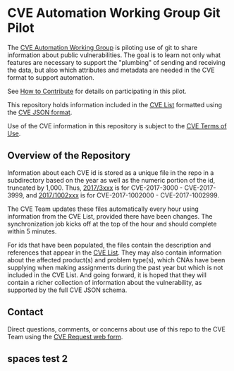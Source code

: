# CVE Automation Working Group Git Pilot

The [CVE Automation Working
Group](https://github.com/CVEProject/automation-working-group) is
piloting use of git to share information about public vulnerabilities. 
The goal is to learn not only what features are necessary to support
the "plumbing" of sending and receiving the data, but also which
attributes and metadata are needed in the CVE format to support
automation. 

See [How to Contribute](https://github.com/CVEProject/cvelist/blob/master/CONTRIBUTING.md)
for details on participating in this pilot.

This repository holds information included in the [CVE
List](https://cve.mitre.org/cve/) formatted using the [CVE JSON
format](https://github.com/CVEProject/automation-working-group/tree/master/cve_json_schema). 

Use of the CVE information in this repository is subject to the [CVE
Terms of Use](https://cve.mitre.org/about/termsofuse.html). 


## Overview of the Repository

Information about each CVE id is stored as a unique file in the repo
in a subdirectory based on the year as well as the numeric portion of
the id, truncated by 1,000.  Thus, [2017/3xxx](2017/3xxx) is for
CVE-2017-3000 - CVE-2017-3999, and [2017/1002xxx](2017/1002xxx) is for
CVE-2017-1002000 - CVE-2017-1002999. 

The CVE Team updates these files automatically every hour using
information from the CVE List, provided there have been changes.  The
synchronization job kicks off at the top of the hour and should
complete within 5 minutes. 

For ids that have been populated, the files contain the description
and references that appear in the [CVE
List](https://cve.mitre.org/cve/).  They may also contain
information about the affected product(s) and problem type(s), which
CNAs have been supplying when making assignments during the past year
but which is not included in the CVE List.  And going forward, it is
hoped that they will contain a richer collection of information about
the vulnerability, as supported by the full CVE JSON schema. 


## Contact

Direct questions, comments, or concerns about use of this repo to the CVE
Team using the [CVE Request web form](https://cveform.mitre.org). 


## spaces test 2
